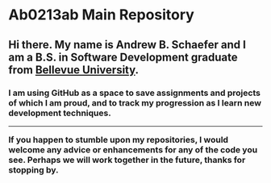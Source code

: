 <h1>Ab0213ab Main Repository</h1>
<h2>Hi there. My name is Andrew B. Schaefer and I am a B.S. in Software Development graduate from <a href="https://www.bellevue.edu/?ab=b" target="_blank">Bellevue University</a>.</h2>

<h3>I am using GitHub as a space to save assignments and projects of which I am proud, and to track my progression as I learn 
new development techniques. 
  
 <hr>

If you happen to stumble upon my repositories, I would welcome any advice or enhancements for any of the code you see. Perhaps we will work together in the future, thanks for stopping by.</h3>
